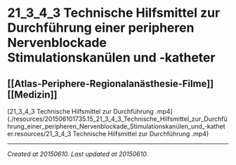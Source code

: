 # 21_3_4_3 Technische Hilfsmittel zur Durchführung einer peripheren Nervenblockade Stimulationskanülen und ‑katheter
 [[Atlas-Periphere-Regionalanästhesie-Filme]] [[Medizin]] 
---



[21\_3\_4\_3 Technische Hilfsmittel zur Durchführung .mp4](./resources/201506101735.15_21_3_4_3_Technische_Hilfsmittel_zur_Durchführung_einer_peripheren_Nervenblockade_Stimulationskanülen_und_‑katheter.resources/21_3_4_3 Technische Hilfsmittel zur Durchführung .mp4)

---

_Created at 20150610._
_Last updated at 20150610._



